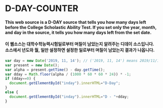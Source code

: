 # D-DAY-COUNTER

#### This web source is a D-DAY source that tells you how many days left before the College Scholastic Ability Test. If you set only the year, month, and day in the source, it tells you how many days left from the set date.
#### 이 웹소스는 대학수학능력시험일로부터 며칠이 남았는지 알려주는 디데이 소스입니다. 소스에서 년도와 월, 일만 설정하면 설정한 일로부터 며칠이 남았는지 결과가 나옵니다.

```Javascript
var day = new Date('2019, 11, 14'); // ('2019, 11, 14') means 2019/11/14.
var present = new Date();
var alpha = present.getTime() - day.getTime();
var dday = Math.floor(alpha / (1000 * 60 * 60 * 24)) * -1;
if (dday==0) {
  document.getElementById("inday").innerHTML="D-Day";
}
else {
  document.getElementById("inday").innerHTML="D - "+dday;
}
```
